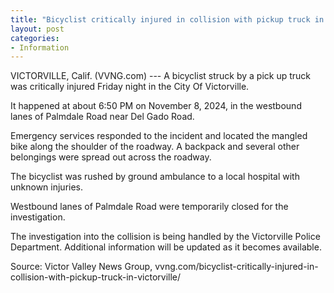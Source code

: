 ```yaml
---
title: "Bicyclist critically injured in collision with pickup truck in Victorville"
layout: post
categories:
- Information
---
```


VICTORVILLE, Calif. (VVNG.com) --- A bicyclist struck by a pick up truck was critically injured Friday night in the City Of Victorville. 

It happened at about 6:50 PM on November 8, 2024, in the westbound lanes of Palmdale Road near Del Gado Road.

Emergency services responded to the incident and located the mangled bike along the shoulder of the roadway. A backpack and several other belongings were spread out across the roadway.

The bicyclist was rushed by ground ambulance to a local hospital with unknown injuries.

Westbound lanes of Palmdale Road were temporarily closed for the investigation.

The investigation into the collision is being handled by the Victorville Police Department. Additional information will be updated as it becomes available. 

Source: Victor Valley News Group, vvng.com/bicyclist-critically-injured-in-collision-with-pickup-truck-in-victorville/
